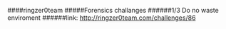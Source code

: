 ####ringzer0team
#####Forensics challanges
######1/3 Do no waste enviroment
######link: http://ringzer0team.com/challenges/86